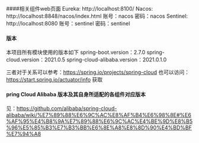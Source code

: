 ####相关组件web页面
Eureka:  http://localhost:8100/ 
Nacos:   http://localhost:8848/nacos/index.html
         账号：nacos   密码：nacos
Sentinel: http://localhost:8080
         账号：sentinel   密码：sentinel


#### 版本
本项目所有模块使用的版本如下
spring-boot.version：2.7.0
spring-cloud.version：2021.0.5
spring-cloud-alibaba.version：2021.0.1.0

三者对于关系可以参考：https://spring.io/projects/spring-cloud
也可以访问：https://start.spring.io/actuator/info 获取


#### pring Cloud Alibaba 版本及其自身所适配的各组件对应版本
见：https://github.com/alibaba/spring-cloud-alibaba/wiki/%E7%89%88%E6%9C%AC%E8%AF%B4%E6%98%8E#%E6%AF%95%E4%B8%9A%E7%89%88%E6%9C%AC%E4%BE%9D%E8%B5%96%E5%85%B3%E7%B3%BB%E6%8E%A8%E8%8D%90%E4%BD%BF%E7%94%A8

